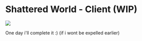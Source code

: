 # Shattered World - Client (WIP)
![](https://raw.githubusercontent.com/Mirage-A/Shattered-World-Old/master/Shattered%20World%20-%20Client%20(Old)/textures/loginScreen.png?token=AptGq-sDvDpTj8m35UVJKvk7bamUqCGTks5cFj5swA%3D%3D)

One day i'll complete it :) (if i wont be expelled earlier)
